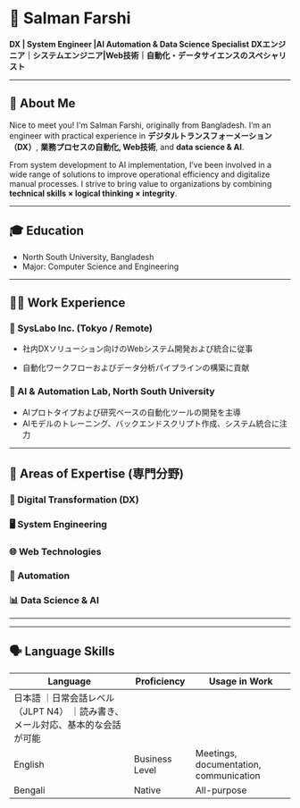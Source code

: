 # 💼 Salman Farshi

**DX  | System Engineer |AI Automation & Data Science Specialist**
**DXエンジニア｜システムエンジニア|Web技術｜自動化・データサイエンスのスペシャリスト**

---

## 📝 About Me

Nice to meet you! I'm Salman Farshi, originally from Bangladesh. I’m an engineer with practical experience in **デジタルトランスフォーメーション（DX）**, **業務プロセスの自動化, Web技術**, and **data science & AI**.

From system development to AI implementation, I’ve been involved in a wide range of solutions to improve operational efficiency and digitalize manual processes. I strive to bring value to organizations by combining **technical skills × logical thinking × integrity**.

---

## 🎓 Education

- North South University, Bangladesh
- Major: Computer Science and Engineering  
---

## 🧑‍💼 Work Experience

### 🏢 SysLabo Inc. (Tokyo / Remote)
- 社内DXソリューション向けのWebシステム開発および統合に従事

- 自動化ワークフローおよびデータ分析パイプラインの構築に貢献

### 🧪 AI & Automation Lab, North South University
- AIプロトタイプおよび研究ベースの自動化ツールの開発を主導
- AIモデルのトレーニング、バックエンドスクリプト作成、システム統合に注力

---

## 💼 Areas of Expertise (専門分野)

### 📌 Digital Transformation (DX)
### 🖥️ System Engineering
### 🌐 Web Technologies
### 🤖 Automation
### 📊 Data Science & AI
---


---

## 🗣️ Language Skills

| Language | Proficiency              | Usage in Work                          |
| -------- | ------------------------ | -------------------------------------- |
| 日本語   ｜日常会話レベル（JLPT N4）  ｜読み書き、メール対応、基本的な会話が可能  |
| English  | Business Level           | Meetings, documentation, communication |
| Bengali  | Native                   | All-purpose                            |



